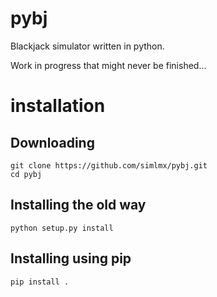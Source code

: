 pybj
====

Blackjack simulator written in python.

Work in progress that might never be finished...



installation
============

Downloading
-----------
    git clone https://github.com/simlmx/pybj.git
    cd pybj
    
Installing the old way
----------------------

    python setup.py install 

Installing using pip
--------------------
    
    pip install .
    

    
